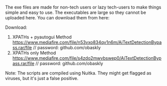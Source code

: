 The exe files are made for non-tech users or lazy tech-users to make things simple and easy to use.
The executables are large so they cannot be uploaded here. You can download them from here:

Download:
1. XPATHs + pyautogui Method
  https://www.mediafire.com/file/n53vxo834qv1n6m/AiTextDetectionBypass.rar/file // password: github.com/obaskly
2. XPATHs only Method
  https://www.mediafire.com/file/s4zdo2mwvbswep0/AiTextDetectionBypass.rar/file // password: github.com/obaskly

Note: The scripts are compiled using Nuitka. They might get flagged as viruses, but it's just a false positive.

